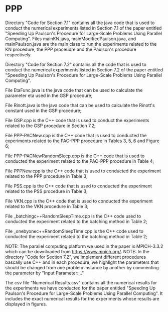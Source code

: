 # PPP
Directory "Code for Section 7.1" contains all the java code that is used to conduct the numerical experiments listed in Section 7.1 of the paper entitled "Speeding Up Paulson's Procedure for Large-Scale Problems Using Parallel Computing". Files mainKN.java, mainModifiedPaulson.java, and mainPaulson.java are the main class to run the experiments related to the KN procedure, the PPP proceudre and the Paulson's procedure respectively.

Directory "Code for Section 7.2" contains all the code that is used to conduct the numerical experiments listed in Section 7.2 of the paper entitled "Speeding Up Paulson's Procedure for Large-Scale Problems Using Parallel Computing".
  
  File EtaFunc.java is the java code that can be used to calculate the parameter eta used in the GSP procedure;
  
  File Rinott.java is the java code that can be used to calculate the Rinott's constant used in the GSP procedure;
  
  File GSP.cpp is the C++ code that is used to conduct the experiments related to the GSP procedure in Section 7.2;
  
  File PPP-PACNew.cpp is the C++ code that is used to conducted the experiments related to the PAC-PPP procedure in Tables 3, 5, 6 and Figure 6;
  
  File PPP-PACNewRandomSleep.cpp is the C++ code that is used to conducted the experiment related to the PAC-PPP procedure in Table 4;
  
  File PPPNew.cpp is the C++ code that is used to conducted the experiment related to the PPP procedure in Table 3;
  
  File PSS.cpp is the C++ code that is used to conducted the experiment related to the PSS procedure in Table 3;
  
  File VKN.cpp is the C++ code that is used to conducted the experiment related to the VKN procedure in Table 3;
  
  File \_batchingc++RandomSleepTime.cpp is the C++ code used to conducted the experiment related to the batching method in Table 2;
  
  File \_onebyonec++RandomSleepTime.cpp is the C++ code used to conducted the experiment related to the batching method in Table 2;
  
 
NOTE: The parallel computing platform we used in the paper is MPICH-3.3.2 which can be downloaded from https://www.mpich.org/.
NOTE: In the directory "Code for Section 7.2", we implement different procedures bascally use C++ and in each procedure, we highlight the parameters that should be changed from one problem instance by another by commenting the parameter by "Input Parameter:..."


The csv file "Numerical Results.csv" contains all the numerical results for the experiments we have conducted for the paper entitled "Speeding Up Paulson's Procedure for Large-Scale Problems Using Parallel Computing". It includes the exact numerical results for the experiments whose results are displayed in figures.

